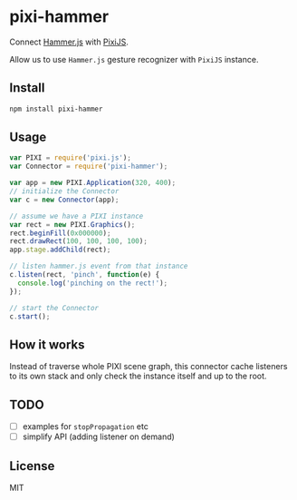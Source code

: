 # pixi-hammer

Connect [Hammer.js](http://hammerjs.github.io/) with [PixiJS](http://www.pixijs.com/).

Allow us to use `Hammer.js` gesture recognizer with `PixiJS` instance. 

## Install

```sh
npm install pixi-hammer
```

## Usage

```js
var PIXI = require('pixi.js');
var Connector = require('pixi-hammer');

var app = new PIXI.Application(320, 400);
// initialize the Connector
var c = new Connector(app);

// assume we have a PIXI instance
var rect = new PIXI.Graphics();
rect.beginFill(0x000000);
rect.drawRect(100, 100, 100, 100);
app.stage.addChild(rect);

// listen hammer.js event from that instance
c.listen(rect, 'pinch', function(e) {
  console.log('pinching on the rect!');
});

// start the Connector
c.start();
```

## How it works

Instead of traverse whole PIXI scene graph, this connector cache listeners to its own stack and only check the instance itself and up to the root.

## TODO

- [ ] examples for `stopPropagation` etc 
- [ ] simplify API (adding listener on demand)

## License

MIT